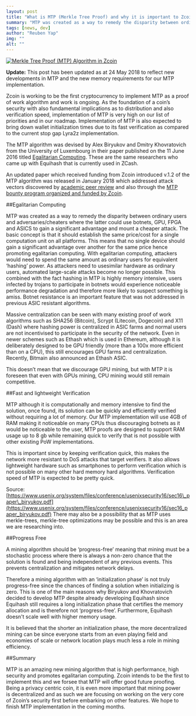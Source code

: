 ```yaml
---
layout: post
title: "What is MTP (Merkle Tree Proof) and why it is important to Zcoin"
summary: "MTP was created as a way to remedy the disparity between ordinary users and adversaries/cheaters"
tags: [news, dev]
author: "Reuben Yap"
img: ""
alt: ""
---
```

[![Merkle Tree Proof (MTP) Algorithm in Zcoin
](https://img.youtube.com/vi/DAJirQaBIzYmaxresdefault.jpg)](https://youtu.be/DAJirQaBIzY)

**Update:** This post has been updated as at 24 May 2018 to reflect new developments in MTP and the new memory requirements for our MTP implementation. 

Zcoin is working to be the first cryptocurrency to implement MTP as a proof of work algorithm and work is ongoing. As the foundation of a coin’s security with also fundamental implications as to distribution and also verification speed, implementation of MTP is very high on our list of priorities and in our roadmap. Implementation of MTP is also expected to bring down wallet initialization times due to its fast verification as compared to the current stop gap Lyra2z implementation. 

The MTP algorithm was devised by Alex Biryukov and Dmitry Khovratovich from the University of Luxembourg in their paper published on the 11 June 2016 titled [Egalitarian Computing](https://arxiv.org/pdf/1606.03588v1.pdf). These are the same researchers who came up with Equihash that is currently used in ZCash. 

An updated paper which received funding from Zcoin introduced v.1.2 of the MTP algorithm was released in January 2018 which addressed attack vectors discovered by [academic peer review](https://eprint.iacr.org/2017/497) and also through the [MTP bounty program organized and funded by Zcoin](https://zcoin.io/mtp-audit-and-implementation-bounty/). 

##Egalitarian Computing

MTP was created as a way to remedy the disparity between ordinary users and adversaries/cheaters where the latter could use botnets, GPU, FPGA and ASICS to gain a significant advantage and mount a cheaper attack. The basic concept is that it should establish the same price/cost for a single computation unit on all platforms. This means that no single device should gain a significant advantage over another for the same price hence promoting egalitarian computing. With egalitarian computing, attackers would need to spend the same amount as ordinary users for equivalent ‘hashing’ power. As attackers need to usesimilar hardware as ordinary users, automated large-scale attacks become no longer possible. This combined with the fact hashing in MTP is highly memory intensive, users infected by trojans to participate in botnets would experience noticeable performance degradation and therefore more likely to suspect something is amiss. Botnet resistance is an important feature that was not addressed in previous ASIC resistant algorithms.

Massive centralization can be seen with many existing proof of work algorithms such as SHA256 (Bitcoin), Scrypt (Litecoin, Dogecoin) and X11 (Dash) where hashing power is centralized in ASIC farms and normal users are not incentivised to participate in the security of the network. Even in newer schemes such as Ethash which is used in Ethereum, although it is deliberately designed to be GPU friendly (more than a 100x more efficient than on a CPU), this still encourages GPU farms and centralization. Recently, Bitmain also announced an Ethash ASIC. 

This doesn’t mean that we discourage GPU mining, but with MTP it is foreseen that even with GPUs mining, CPU mining would still remain competitive. 

##Fast and lightweight Verification

MTP although it is computationally and memory intensive to find the solution, once found, its solution can be quickly and efficiently verified without requiring a lot of memory. Our MTP implementation will use 4GB of RAM making it noticeable on many CPUs thus discouraging botnets as it would be noticeable to the user, MTP proofs are designed to support RAM usage up to 8 gb while remaining quick to verify that is not possible with other existing PoW implementations. 

This is important since by keeping verification quick, this makes the network more resistant to DoS attacks that target verifiers. It also allows lightweight hardware such as smartphones to perform verification which is not possible on many other hard memory hard algorithms. Verification speed of MTP is expected to be pretty quick.

Source: [https://www.usenix.org/system/files/conference/usenixsecurity16/sec16\_paper\_biryukov.pdf](https://www.usenix.org/system/files/conference/usenixsecurity16/sec16_paper_biryukov.pdf) There may also be a possibility that as MTP uses merkle-trees, merkle-tree optimizations may be possible and this is an area we are researching into. 

##Progress Free

A mining algorithm should be ‘progress-free’ meaning that mining must be a stochastic process where there is always a non-zero chance that the solution is found and being independent of any previous events. This prevents centralization and mitigates network delays. 

Therefore a mining algorithm with an ‘initialization phase’ is not truly progress-free since the chances of finding a solution when initializing is zero. This is one of the main reasons why Biryukov and Khovratovich decided to develop MTP despite already developing Equihash since Equihash still requires a long initialization phase that certifies the memory allocation and is therefore not ‘progress-free’. Furthermore, Equihash doesn't scale well with higher memory usage. 

It is believed that the shorter an initialization phase, the more decentralized mining can be since everyone starts from an even playing field and economies of scale or network location plays much less a role in mining efficiency.

##Summary

MTP is an amazing new mining algorithm that is high performance, high security and promotes egalitarian computing. Zcoin intends to be the first to implement this and we forsee that MTP will offer good future proofing. Being a privacy centric coin, it is even more important that mining power is decentralized and as such we are focusing on working on the very core of Zcoin’s security first before embarking on other features. We hope to finish MTP implementation in the coming months.
